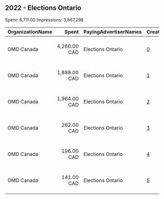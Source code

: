 ## 2022 - Elections Ontario 
Spent: 8,711.00
Impressions: 3,867,298

|OrganizationName|Spent|PayingAdvertiserNames|CreativeUrls|Impressions|Genders|AgeBrackets|CountryCodes|BillingAddresses|CandidateBallotInformation|
|:---|---:|:---|:---|---:|:---|:---|:---|:---|:---|
|OMD Canada|4,260.00 CAD|Elections Ontario|[0](https://www.snap.com/political-ads/asset/8fec00bff684351e7cb20dba0d97b7d9d4f9710f02e3717b44ae6be70ccb831f?mediaType=mp4)|1,808,984||16-17|canada|"1300-33 Bloor St E,Toronto,M4W 3H1,CA"||
|OMD Canada|1,888.00 CAD|Elections Ontario|[1](https://www.snap.com/political-ads/asset/4ed9a9857293713761b6194d81026554327efcc80474b62edd25c1914b33bd1b?mediaType=mp4)|865,261||16-17|canada|"1300-33 Bloor St E,Toronto,M4W 3H1,CA"||
|OMD Canada|1,964.00 CAD|Elections Ontario|[2](https://www.snap.com/political-ads/asset/2eda4f83f0660e69481ddab3a3b99e181fe3575f01a77b3ab8e21798b8c4403e?mediaType=mp4)|840,430||16-17|canada|"1300-33 Bloor St E,Toronto,M4W 3H1,CA"||
|OMD Canada|262.00 CAD|Elections Ontario|[3](https://www.snap.com/political-ads/asset/d95b4487812b9c670157f4046b5e3a64944b9aefd2b41a141e68b67b26564cdd?mediaType=mp4)|158,005||16-17|canada|"1300-33 Bloor St E,Toronto,M4W 3H1,CA"||
|OMD Canada|196.00 CAD|Elections Ontario|[4](https://www.snap.com/political-ads/asset/080f74d4a3de0a5e6a5109fc5d94038828e3b500a95b42b007e192cdc1e469b9?mediaType=mp4)|101,712||16-17|canada|"1300-33 Bloor St E,Toronto,M4W 3H1,CA"||
|OMD Canada|141.00 CAD|Elections Ontario|[5](https://www.snap.com/political-ads/asset/540e10af369a80b8edcf954300bbb43c730bef24bdeff33a17f266fdd0b0c7d2?mediaType=mp4)|92,906||16-17|canada|"1300-33 Bloor St E,Toronto,M4W 3H1,CA"||
